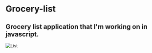 # Grocery-list



## Grocery list application that I'm working on in javascript.

![List](https://github.com/Epicskylegend/Grocery-list/assets/85533331/8e07c688-0c5f-4e87-bbb7-3761137eb4a6)
